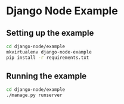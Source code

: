 Django Node Example
===================

Setting up the example
-------------------

```bash
cd django-node/example
mkvirtualenv django-node-example
pip install -r requirements.txt
```

Running the example
-------------------
```bash
cd django-node/example
./manage.py runserver
```